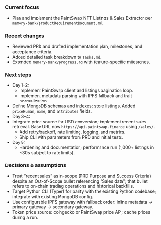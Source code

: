 ### Current focus

- Plan and implement the PaintSwap NFT Listings & Sales Extractor per `memory-bank/productRequirementDocument.md`.

### Recent changes

- Reviewed PRD and drafted implementation plan, milestones, and acceptance criteria.
- Added detailed task breakdown to `Tasks.md`.
- Extended `memory-bank/progress.md` with feature-specific milestones.

### Next steps

- Day 1–2:
  - Implement PaintSwap client and listings pagination loop.
  - Implement metadata parsing with IPFS fallback and trait normalization.
- Define MongoDB schemas and indexes; store listings. Added `priceHuman`, `name`, and `attributes` fields.
- Day 3–4:
- Integrate price source for USD conversion; implement recent sales retrieval. Base URL now `https://api.paintswap.finance` using `/sales/`.
  - Add retry/backoff, rate limiting, logging, and metrics.
  - Ship CLI with parameters from PRD and initial tests.
- Day 5:
  - Hardening and documentation; performance run (1,000+ listings in ~30s subject to rate limits).

### Decisions & assumptions

- Treat “recent sales” as in-scope (PRD Purpose and Success Criteria) despite an Out-of-Scope bullet referencing "Sales data"; that bullet refers to on-chain trading operations and historical backfills.
- Target Python CLI (Typer) for parity with the existing Python codebase; integrate with existing MongoDB config.
- Use configurable IPFS gateway with fallback order: inline metadata → primary gateway → secondary gateway.
- Token price source: coingecko or PaintSwap price API; cache prices during a run.

